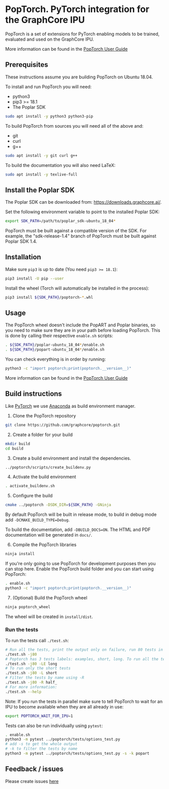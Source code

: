 # PopTorch. PyTorch integration for the GraphCore IPU

PopTorch is a set of extensions for PyTorch enabling models
to be trained, evaluated and used on the GraphCore IPU.

More information can be found in the [PopTorch User Guide](https://docs.graphcore.ai/projects/poptorch-user-guide/en/latest/)

## Prerequisites

These instructions assume you are building PopTorch on Ubuntu 18.04.

To install and run PopTorch you will need:
- python3
- pip3 >= 18.1
- The Poplar SDK

```sh
sudo apt install -y python3 python3-pip
```

To build PopTorch from sources you will need all of the above and:
- git
- curl
- g++

```sh
sudo apt install -y git curl g++
```

To build the documentation you will also need LaTeX:

```sh
sudo apt install -y texlive-full
```
## Install the Poplar SDK

The Poplar SDK can be downloaded from: https://downloads.graphcore.ai/.

Set the following environment variable to point to the installed Poplar SDK:

```sh
export SDK_PATH=/path/to/poplar_sdk-ubuntu_18_04*
```

PopTorch must be built against a compatible version of the SDK. For example, the "sdk-release-1.4" branch of PopTorch must be built against Poplar SDK 1.4.

## Installation

Make sure `pip3` is up to date (You need `pip3 >= 18.1`):
```sh
pip3 install -U pip --user
```

Install the wheel (Torch will automatically be installed in the process):
```sh
pip3 install ${SDK_PATH}/poptorch-*.whl
```

## Usage

The PopTorch wheel doesn't include the PopART and Poplar binaries, so you need to make sure they are in your path before loading PopTorch.
This is done by calling their respective `enable.sh` scripts:

```sh
. ${SDK_PATH}/poplar-ubuntu_18_04*/enable.sh
. ${SDK_PATH}/popart-ubuntu_18_04*/enable.sh
```

You can check everything is in order by running:
```sh
python3 -c "import poptorch;print(poptorch.__version__)"
```

More information can be found in the [PopTorch User Guide](https://docs.graphcore.ai/projects/poptorch-user-guide/en/latest/)

## Build instructions

Like [PyTorch](https://pytorch.org/) we use [Anaconda](https://anaconda.org/anaconda/conda) as build environment manager.

1. Clone the PopTorch repository

```sh
git clone https://github.com/graphcore/poptorch.git
```

2. Create a folder for your build

```sh
mkdir build
cd build
```

3. Create a build environment and install the dependencies.

```sh
../poptorch/scripts/create_buildenv.py
```

4. Activate the build environment

```sh
. activate_buildenv.sh
```

5. Configure the build

```sh
cmake ../poptorch -DSDK_DIR=${SDK_PATH} -GNinja
```

By default PopTorch will be built in release mode, to build in debug mode add `-DCMAKE_BUILD_TYPE=Debug`.

To build the documentation, add `-DBUILD_DOCS=ON`. The HTML and PDF documentation will be generated in `docs/`.

6. Compile the PopTorch libraries

```sh
ninja install
```

If you're only going to use PopTorch for development purposes then you can stop here.
Enable the PopTorch build folder and you can start using PopTorch:

```sh
. enable.sh
python3 -c "import poptorch;print(poptorch.__version__)"
```

7. (Optional) Build the PopTorch wheel

```sh
ninja poptorch_wheel
```

The wheel will be created in `install/dist`.

### Run the tests

To run the tests call `./test.sh`:

```sh
# Run all the tests, print the output only on failure, run 80 tests in parallel
./test.sh -j80
# Poptorch has 3 tests labels: examples, short, long. To run all the tests except the long ones:
./test.sh -j80 -LE long
# To run only the short tests
./test.sh -j80 -L short
# Filter the tests by name using -R
./test.sh -j80 -R half_
# For more information:
./test.sh --help
```

Note: If you run the tests in parallel make sure to tell PopTorch to wait for an IPU to become available when they are all already in use:

```sh
export POPTORCH_WAIT_FOR_IPU=1
```

Tests can also be run individually using `pytest`:

```sh
. enable.sh
python3 -m pytest ../poptorch/tests/options_test.py
# add -s to get the whole output
# -k to filter the tests by name
python3 -m pytest ../poptorch/tests/options_test.py -s -k popart
```

## Feedback / issues

Please create issues [here](https://github.com/graphcore/poptorch/issues)
